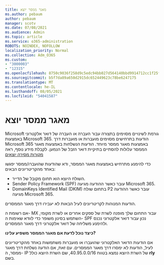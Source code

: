 ```yaml
---
title: מאגר ממסר יוצא
ms.author: pebaum
author: pebaum
manager: scotv
ms.date: 07/08/2021
ms.audience: Admin
ms.topic: article
ms.service: o365-administration
ROBOTS: NOINDEX, NOFOLLOW
localization_priority: Normal
ms.collection: Adm_O365
ms.custom:
- "3000003"
- "12315"
ms.openlocfilehash: 8750c9036f258d9c5edc94bb027d564140bbd9914712cc1f25ff3abc3f4b9468
ms.sourcegitcommit: b5f7da89a650d2915dc652449623c78be6247175
ms.translationtype: MT
ms.contentlocale: he-IL
ms.lasthandoff: 08/05/2021
ms.locfileid: "54041587"
---
```

# <a name="outbound-relay-pool"></a>מאגר ממסר יוצא

Microsoft גורמת לשינויים מסוימים בתצורה עבור העברה או העברה של דואר אלקטרוני באמצעות Microsoft 365. הודעות בתרחישים מסוימים מועברות או מועברות דרך Microsoft 365 באמצעות מאגר ממסר מיוחד. הודעות הנשלחות באמצעות מאגר הממסר עלולות להסתיים בתיקיית דואר הזבל של הנמען. לקבלת מידע נוסף, ראה [מקורות מסירה יוצאים](/microsoft-365/security/office-365-security/high-risk-delivery-pool-for-outbound-messages#relay-pool)

כדי להימנע מתרחיש באמצעות מאגר הממסר, ודא שהודעות שהועברו/ממסר יפגשו באחד מהקריטריונים הבאים:

- השולח היוצא הוא תחום מקובל של הדייר.
- Sender Policy Framework (SPF) עובר כאשר ההודעה מגיעה Microsoft 365.
- DomainKeys Identified Mail (DKIM) בתחום שולח P2 עובר כאשר ההודעה מגיעה Microsoft 365.
 
הודעות המנוהות לקריטריונים לעיל הבאות לא יעבירו דרך מאגר הממסרים.

אם רשומת ה- MX עבור התחום שלך מופנה לשרת של ספקים אחרים או לשרת מקומי, השתמש בסינון משופר כדי לוודא שאימות ה- SPF נכון עבור דואר אלקטרוני נכנס ולהימנע משליחה של דואר אלקטרוני דרך מאגר הממסרים.

**כיצד נוכל לדעת אם מאגר הממסר משפיע עלינו?**

אם הודעות הדואר האלקטרוני שהועברו או מועברות משתמשות באחד מהקריטריונים לעיל, הודעות לא ימסרו דרך מאגר הממסרים. עם זאת, אם הודעה נשלחת דרך מאגר ממסר, ה- IP של השרת היוצא נמצא בטווח 40.95.0.0/16, שם השרת היוצא כולל **rly** בשם.

